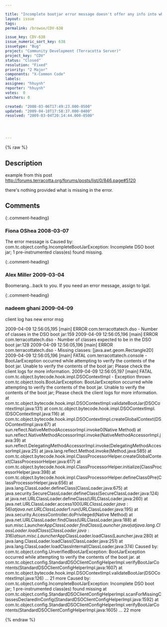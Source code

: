 ```yaml
---

title: "Incomplete bootjar error message doesn't offer any info into what went wrong"
layout: issue
tags: 
permalink: /browse/CDV-638

issue_key: CDV-638
issue_numeric_sort_key: 638
issuetype: "Bug"
project: "Community Development (Terracotta Server)"
project_key: "CDV"
status: "Closed"
resolution: "Fixed"
priority: "2 Major"
components: "X-Common Code"
labels: 
assignee: "hhuynh"
reporter: "hhuynh"
votes:  0
watchers: 0

created: "2008-03-06T17:49:23.000-0500"
updated: "2009-04-10T17:58:37.000-0400"
resolved: "2009-03-04T20:14:44.000-0500"




---
```


{% raw %}

## Description

<div markdown="1" class="description">

example from this post http://forums.terracotta.org/forums/posts/list/0/846.page#5120

there's nothing provided what is missing in the error.

</div>

## Comments


{:.comment-heading}
### **Fiona OShea** <span class="date">2008-03-07</span>

<div markdown="1" class="comment">

The error message is
 Caused by: com.tc.object.config.IncompleteBootJarException: Incomplete DSO boot jar; 1 pre-instrumented class(es) found missing. 



</div>


{:.comment-heading}
### **Alex Miller** <span class="date">2009-03-04</span>

<div markdown="1" class="comment">

Boomerang...back to you.  If you need an error message, assign to Igal.

</div>


{:.comment-heading}
### **nadeem ghani** <span class="date">2009-04-09</span>

<div markdown="1" class="comment">

client log has new error msg

2009-04-09 12:56:05,195 [main] ERROR com.terracottatech.dso - Number of classes in the DSO boot jar:159
2009-04-09 12:56:05,196 [main] ERROR com.terracottatech.dso - Number of classes expected to be in the DSO boot jar:128
2009-04-09 12:56:05,196 [main] ERROR com.terracottatech.dso - Missing classes: [java.awt.geom.Rectangle2D]
2009-04-09 12:56:05,196 [main] FATAL com.terracottatech.console - BootJarException occurred while attempting to verify the contents of the boot jar. Unable to verify the contents of the boot jar; Please check the client logs for more information.
2009-04-09 12:56:05,197 [main] FATAL com.tc.object.bytecode.hook.impl.DSOContextImpl - Exception thrown
com.tc.object.tools.BootJarException: BootJarException occurred while attempting to verify the contents of the boot jar. Unable to verify the contents of the boot jar; Please check the client logs for more information.
	at com.tc.object.bytecode.hook.impl.DSOContextImpl.validateBootJar(DSOContextImpl.java:131)
	at com.tc.object.bytecode.hook.impl.DSOContextImpl.<init>(DSOContextImpl.java:116)
	at com.tc.object.bytecode.hook.impl.DSOContextImpl.createGlobalContext(DSOContextImpl.java:67)
	at sun.reflect.NativeMethodAccessorImpl.invoke0(Native Method)
	at sun.reflect.NativeMethodAccessorImpl.invoke(NativeMethodAccessorImpl.java:39)
	at sun.reflect.DelegatingMethodAccessorImpl.invoke(DelegatingMethodAccessorImpl.java:25)
	at java.lang.reflect.Method.invoke(Method.java:585)
	at com.tc.object.bytecode.hook.impl.ClassProcessorHelper.createGlobalContext(ClassProcessorHelper.java:617)
	at com.tc.object.bytecode.hook.impl.ClassProcessorHelper.initialize(ClassProcessorHelper.java:398)
	at com.tc.object.bytecode.hook.impl.ClassProcessorHelper.defineClass0Pre(ClassProcessorHelper.java:656)
	at java.lang.ClassLoader.defineClass(ClassLoader.java:675)
	at java.security.SecureClassLoader.defineClass(SecureClassLoader.java:124)
	at java.net.URLClassLoader.defineClass(URLClassLoader.java:260)
	at java.net.URLClassLoader.access$100(URLClassLoader.java:56)
	at java.net.URLClassLoader$1.run(URLClassLoader.java:195)
	at java.security.AccessController.doPrivileged(Native Method)
	at java.net.URLClassLoader.findClass(URLClassLoader.java:188)
	at sun.misc.Launcher$AppClassLoader.findClass(Launcher.java)
	at java.lang.ClassLoader.loadClass(ClassLoader.java:316)
	at sun.misc.Launcher$AppClassLoader.loadClass(Launcher.java:280)
	at java.lang.ClassLoader.loadClass(ClassLoader.java:251)
	at java.lang.ClassLoader.loadClassInternal(ClassLoader.java:374)
Caused by: com.tc.object.config.UnverifiedBootJarException: BootJarException occurred while attempting to verify the contents of the boot jar.
	at com.tc.object.config.StandardDSOClientConfigHelperImpl.verifyBootJarContents(StandardDSOClientConfigHelperImpl.java:1607)
	at com.tc.object.bytecode.hook.impl.DSOContextImpl.validateBootJar(DSOContextImpl.java:126)
	... 21 more
Caused by: com.tc.object.config.IncompleteBootJarException: Incomplete DSO boot jar; 1 pre-instrumented class(es) found missing
	at com.tc.object.config.StandardDSOClientConfigHelperImpl.scanForMissingClassesDeclaredInConfig(StandardDSOClientConfigHelperImpl.java:1592)
	at com.tc.object.config.StandardDSOClientConfigHelperImpl.verifyBootJarContents(StandardDSOClientConfigHelperImpl.java:1605)
	... 22 more


</div>



{% endraw %}
